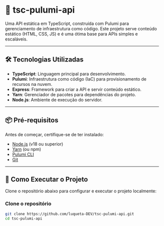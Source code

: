 # 🚀 tsc-pulumi-api

Uma API estática em TypeScript, construída com Pulumi para gerenciamento de infraestrutura como código. Este projeto serve conteúdo estático (HTML, CSS, JS) e é uma ótima base para APIs simples e escaláveis.

---

## 🛠️ Tecnologias Utilizadas

- **TypeScript**: Linguagem principal para desenvolvimento.
- **Pulumi**: Infraestrutura como código (IaC) para provisionamento de recursos na nuvem.
- **Express**: Framework para criar a API e servir conteúdo estático.
- **Yarn**: Gerenciador de pacotes para dependências do projeto.
- **Node.js**: Ambiente de execução do servidor.

---

## 📦 Pré-requisitos

Antes de começar, certifique-se de ter instalado:

- [Node.js](https://nodejs.org/) (v18 ou superior)
- [Yarn](https://yarnpkg.com/) (ou npm)
- [Pulumi CLI](https://www.pulumi.com/docs/get-started/install/)
- [Git](https://git-scm.com/)

---

## 🚀 Como Executar o Projeto

Clone o repositório abaixo para configurar e executar o projeto localmente:

###  Clone o repositório

```bash
git clone https://github.com/luqueta-DEV/tsc-pulumi-api.git
cd tsc-pulumi-api
